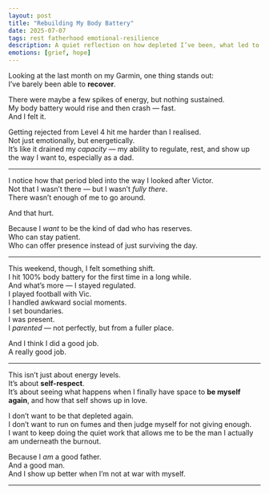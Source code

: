 ```yaml
---
layout: post
title: "Rebuilding My Body Battery"
date: 2025-07-07
tags: rest fatherhood emotional-resilience
description: A quiet reflection on how depleted I’ve been, what led to it, and how it feels to finally recharge — not just physically, but emotionally.
emotions: [grief, hope]
---
```


Looking at the last month on my Garmin, one thing stands out:  
I’ve barely been able to **recover**.

There were maybe a few spikes of energy, but nothing sustained.  
My body battery would rise and then crash — fast.  
And I felt it.  

Getting rejected from Level 4 hit me harder than I realised.  
Not just emotionally, but energetically.  
It’s like it drained my *capacity* — my ability to regulate, rest, and show up the way I want to, especially as a dad.  

---

I notice how that period bled into the way I looked after Victor.  
Not that I wasn’t there — but I wasn’t *fully there*.  
There wasn’t enough of me to go around.

And that hurt.  

Because I *want* to be the kind of dad who has reserves.  
Who can stay patient.  
Who can offer presence instead of just surviving the day.  

---

This weekend, though, I felt something shift.  
I hit 100% body battery for the first time in a long while.  
And what’s more — I stayed regulated.  
I played football with Vic.  
I handled awkward social moments.  
I set boundaries.  
I was present.  
I *parented* — not perfectly, but from a fuller place.  

And I think I did a good job.  
A really good job.  

---

This isn’t just about energy levels.  
It’s about **self-respect**.  
It’s about seeing what happens when I finally have space to **be myself again**, and how that self shows up in love.  

I don’t want to be that depleted again.  
I don’t want to run on fumes and then judge myself for not giving enough.  
I want to keep doing the quiet work that allows me to be the man I actually am underneath the burnout.

Because I *am* a good father.  
And a good man.  
And I show up better when I’m not at war with myself.


---